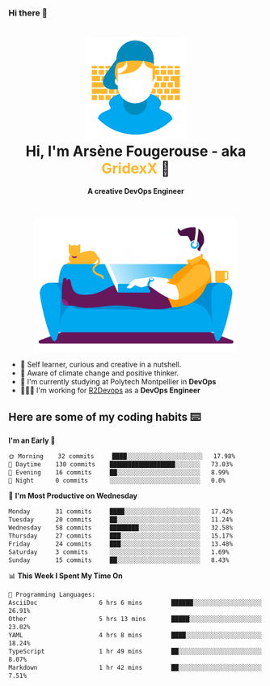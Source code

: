 ### Hi there 👋

<!--
**GridexX/gridexx** is a ✨ _special_ ✨ repository because its `README.md` (this file) appears on your GitHub profile.

Here are some ideas to get you started:

- 🔭 I’m currently working on ...
- 🌱 I’m currently learning ...
- 👯 I’m looking to collaborate on ...
- 🤔 I’m looking for help with ...
- 💬 Ask me about ...
- 📫 How to reach me: ...
- 😄 Pronouns: ...
- ⚡ Fun fact: ...
-->


<!-- Header -->
<h1 align="center">
  <img src="./images/user_profile.png" width="200">
  <br>
  Hi, I'm Arsène Fougerouse - aka <span style="color:#ffb72e">GridexX</span> 👋
</h1>


<p align="center">
  <b>A creative DevOps Engineer </b>
</p>
<br/>
<p align="center">
  <img src="./images/man_couch.png" width="400">
</p>

- 🎨 Self learner, curious and creative in a nutshell. 
- 🌱 Aware of climate change and positive thinker.
- 📕 I'm currently studying at Polytech Montpellier in **DevOps**
- 👨🏻‍💻 I'm working for [R2Devops](https://r2devops.io) as a **DevOps Engineer**


## Here are some of my coding habits ⌨️

<!-- Add a section about tech and Ops stack
  Like this one : https://github.com/Xanthus58#-tech-stack
-->
<!--START_SECTION:waka-->
**I'm an Early 🐤** 

```text
🌞 Morning    32 commits     ████░░░░░░░░░░░░░░░░░░░░░   17.98% 
🌆 Daytime    130 commits    ██████████████████░░░░░░░   73.03% 
🌃 Evening    16 commits     ██░░░░░░░░░░░░░░░░░░░░░░░   8.99% 
🌙 Night      0 commits      ░░░░░░░░░░░░░░░░░░░░░░░░░   0.0%

```
📅 **I'm Most Productive on Wednesday** 

```text
Monday       31 commits     ████░░░░░░░░░░░░░░░░░░░░░   17.42% 
Tuesday      20 commits     ██░░░░░░░░░░░░░░░░░░░░░░░   11.24% 
Wednesday    58 commits     ████████░░░░░░░░░░░░░░░░░   32.58% 
Thursday     27 commits     ███░░░░░░░░░░░░░░░░░░░░░░   15.17% 
Friday       24 commits     ███░░░░░░░░░░░░░░░░░░░░░░   13.48% 
Saturday     3 commits      ░░░░░░░░░░░░░░░░░░░░░░░░░   1.69% 
Sunday       15 commits     ██░░░░░░░░░░░░░░░░░░░░░░░   8.43%

```


📊 **This Week I Spent My Time On** 

```text
💬 Programming Languages: 
AsciiDoc                 6 hrs 6 mins        ██████░░░░░░░░░░░░░░░░░░░   26.91% 
Other                    5 hrs 13 mins       █████░░░░░░░░░░░░░░░░░░░░   23.02% 
YAML                     4 hrs 8 mins        ████░░░░░░░░░░░░░░░░░░░░░   18.24% 
TypeScript               1 hr 49 mins        ██░░░░░░░░░░░░░░░░░░░░░░░   8.07% 
Markdown                 1 hr 42 mins        ██░░░░░░░░░░░░░░░░░░░░░░░   7.51%

```


<!--END_SECTION:waka-->
